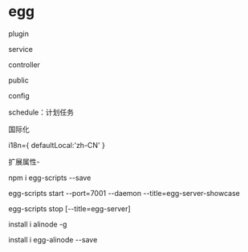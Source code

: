# egg

plugin

service

controller

public

config

schedule：计划任务

国际化

i18n={
defaultLocal:'zh-CN'
}

扩展属性-

npm i egg-scripts --save

egg-scripts start --port=7001 --daemon --title=egg-server-showcase

egg-scripts stop [--title=egg-server]

install i alinode -g

install i egg-alinode --save
